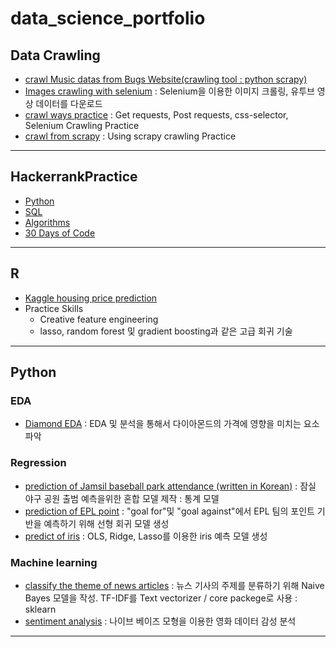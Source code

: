 # data_science_portfolio

## Data Crawling
- [crawl Music datas from Bugs Website(crawling tool : python scrapy)](https://github.com/kimchangkyu/Music-crawling/blob/master/music_datas.ipynb)
- [Images crawling with selenium](https://github.com/kimchangkyu/TIL/blob/master/Crawling/15_selenium_3.ipynb) : Selenium을 이용한 이미지 크롤링, 유투브 영상 데이터를 다운로드
- [crawl ways practice](https://github.com/kimchangkyu/TIL/tree/master/Crawling) : Get requests, Post requests, css-selector, Selenium Crawling Practice
- [crawl from scrapy](https://github.com/kimchangkyu/TIL/tree/master/Scrapy) : Using scrapy crawling Practice
***
## HackerrankPractice
- [Python](https://github.com/kimchangkyu/HackerrankPractice/tree/master/Python)
- [SQL](https://github.com/kimchangkyu/HackerrankPractice/tree/master/SQL)
- [Algorithms](https://github.com/kimchangkyu/HackerrankPractice/tree/master/Algorithms)
- [30 Days of Code](https://github.com/kimchangkyu/HackerrankPractice/tree/master/Tutorials/30%20Days%20of%20Code)
***
## R
- [Kaggle housing price prediction](https://github.com/kimchangkyu/R)
- Practice Skills
  - Creative feature engineering 
  - lasso, random forest 및 gradient boosting과 같은 고급 회귀 기술
***    
## Python
### EDA
- [Diamond EDA](https://github.com/kimchangkyu/Diamond-EDA) : EDA 및 분석을 통해서 다이아몬드의 가격에 영향을 미치는 요소 파악
### Regression
- [prediction of Jamsil baseball park attendance (written in Korean)](https://github.com/kimchangkyu/Prediction_of_Attendance_in_KBO/blob/master/analysis_OLS.ipynb) : 잠실 야구 공원 출범 예측을위한 혼합 모델 제작 : 통계 모델
- [prediction of EPL point](https://github.com/kimchangkyu/TIL/blob/master/Python/numpy-pandas/06_liner_regression.ipynb) : 
"goal for"및 "goal against"에서 EPL 팀의 포인트 기반을 예측하기 위해 선형 회귀 모델 생성
- [predict of iris](https://github.com/kimchangkyu/Python/blob/master/Regression_OLS_Ridge_Lasso.ipynb) : OLS, Ridge, Lasso를 이용한 iris 예측 모델 생성
### Machine learning
- [classify the theme of news articles](https://github.com/kimchangkyu/TIL/blob/master/Crawling/19_multinomialNB.ipynb) : 뉴스 기사의 주제를 분류하기 위해 Naive Bayes 모델을 작성. TF-IDF를 Text vectorizer / core packege로 사용 : sklearn
- [sentiment analysis](https://github.com/kimchangkyu/Micro-sentiment-analysis/blob/master/sentiment%20analysis.ipynb) : 나이브 베이즈 모형을 이용한 영화 데이터 감성 분석
***
